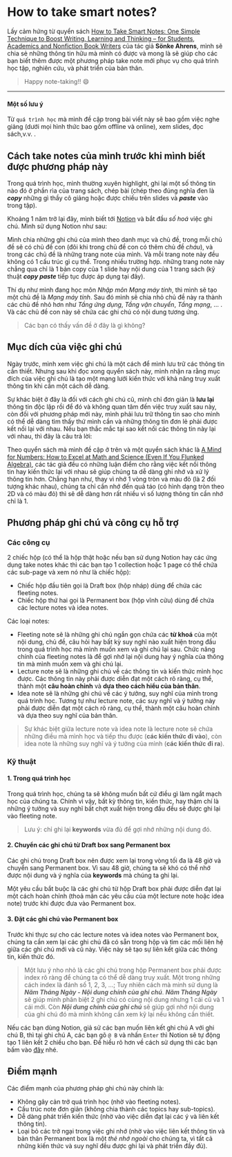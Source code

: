 # How to take smart notes?

Lấy cảm hứng từ quyển sách [How to Take Smart Notes: One Simple Technique to Boost Writing, Learning and Thinking – for Students, Academics and Nonfiction Book Writers](https://www.amazon.com/How-Take-Smart-Notes-Nonfiction-ebook/dp/B06WVYW33Y/ref=sr_1_1?crid=LZQ0IFKKEBFZ&dchild=1&keywords=how+to+take+smart+notes&qid=1611304777&sprefix=how+to+take+s%2Caps%2C412&sr=8-1) của tác giả **Sönke Ahrens**,
mình sẽ chia sẻ những thông tin hữu mà mình có được và mong là sẽ giúp cho các bạn biết thêm được một phương pháp take note mới phục vụ cho quá trình học tập, nghiên cứu, và phát triển của bản thân.
> Happy note-taking!! :smile:

___
#### Một số lưu ý
Từ `quá trình học` mà mình đề cập trong bài viết này sẽ bao gồm việc nghe giảng (dưới mọi hình thức bao gồm offline và online), xem slides, đọc sách,v.v. .

## Cách take notes của mình trước khi mình biết được phương pháp này
Trong quá trình học, mình thường xuyên highlight, ghi lại một số thông tin nào đó ở phần rìa của trang sách, chép bài (chép theo đúng nghĩa đen là ***copy*** những gì thầy cô giảng hoặc được chiếu trên slides và ***paste*** vào trong tập).

Khoảng 1 năm trở lại đây, mình biết tới [Notion](https://www.notion.so/) và bắt đầu *số hoá* việc ghi chú. Mình sử dụng Notion như sau:

Mình chia những ghi chú của mình theo danh mục và chủ đề, trong mỗi chủ đề sẽ có chủ đề con (đôi khi trong chủ đề con có thêm chủ đề *cháu*), và trong các chủ đề là những trang note của mình. Và mỗi trang note này đều không có 1 cấu trúc gì cụ thể. Trong nhiều trường hợp. những trang note này chẳng qua chỉ là 1 bản copy của 1 slide hay nội dung của 1 trang sách (kỹ thuật ***copy paste*** tiếp tục được áp dụng tại đây).

Thí dụ như mình đang học môn *Nhập môn Mạng máy tính*, thì mình sẽ tạo một chủ đề là *Mạng máy tính*. Sau đó mình sẽ chia nhỏ chủ đề này ra thành các chủ đề nhỏ hơn như *Tầng ứng dụng*, *Tầng vận chuyển*, *Tầng mạng*, ... . Và các chủ đề con này sẽ chứa các ghi chú có nội dung tương ứng.
> Các bạn có thấy vấn đề ở đây là gì không?

## Mục dích của việc ghi chú
Ngày trước, mình xem việc ghi chú là một cách để mình lưu trữ các thông tin cần thiết.
Nhưng sau khi đọc xong quyển sách này, mình nhận ra rằng mục đích của việc ghi chú là tạo một mạng lưới kiến thức với khả năng truy xuất thông tin khi cần một cách dễ dàng.

Sự khác biệt ở đây là đối với cách ghi chú cũ, mình chỉ đơn giản là **lưu lại** thông tin độc lập rồi để đó và không quan tâm đến việc truy xuất sau này, còn đối với phương pháp mới này, mình phải lưu trữ thông tin sao cho mình có thể dễ dàng tìm thấy thứ mình cần và những thông tin đơn lẻ phải được kết nối lại với nhau.
Nếu bạn thắc mắc tại sao kết nối các thông tin này lại với nhau, thì đây là câu trả lời:

Theo quyển sách mà mình đề cập ở trên và một quyển sách khác là [A Mind for Numbers: How to Excel at Math and Science (Even If You Flunked Algebra)](https://www.amazon.com/Mind-Numbers-Science-Flunked-Algebra/dp/039916524X/ref=sr_1_1?crid=2DOQO4Q0WNG3M&dchild=1&keywords=a+mind+for+numbers&qid=1611374045&sprefix=a+mind+%2Caps%2C414&sr=8-1), các tác giả đều có những luận điểm cho rằng việc kết nối thông tin hay kiến thức lại với nhau sẽ giúp chúng ta dễ dàng ghi nhớ và xử lý thông tin hơn. Chẳng hạn như, thay vì nhớ 1 vòng tròn và màu đỏ (là 2 đối tượng khác nhau), chúng ta chỉ cần nhớ đến quả táo (có hình dạng tròn theo 2D và có màu đỏ) thì sẽ dễ dàng hơn rất nhiều vì số lượng thông tin cần nhớ chỉ là 1.

## Phương pháp ghi chú và công cụ hỗ trợ
### Các công cụ
2 chiếc hộp (có thể là hộp thật hoặc nếu bạn sử dụng Notion hay các ứng dụng take notes khác thì các bạn tạo 1 collection hoặc 1 page có thể chứa các sub-page và xem nó như là chiếc hộp):
- Chiếc hộp đầu tiên gọi là Draft box (hộp nháp) dùng để chứa các fleeting notes.
- Chiếc hộp thứ hai gọi là Permanent box (hộp vĩnh cửu) dùng để chứa các lecture notes và idea notes.

Các loại notes:
- Fleeting note sẽ là những ghi chú ngắn gọn chứa các **từ khoá** của một nội dung, chủ đề, câu hỏi hay bất kỳ suy nghĩ nào xuất hiện trong đầu trong quá trình học mà mình muốn xem và ghi chú lại sau. Chức năng chính của fleeting notes là để gợi nhớ lại nội dung hay ý nghĩa của thông tin mà mình muốn xem và ghi chú lại.
- Lecture note sẽ là những ghi chú về các thông tin và kiến thức mình học được. Các thông tin này phải được diễn đạt một cách rõ ràng, cụ thể, thành một **câu hoàn chỉnh** và **dựa theo cách hiểu của bản thân**.
- Idea note sẽ là những ghi chú về các ý tưởng, suy nghĩ của mình trong quá trình học. Tương tự như lecture note, các suy nghĩ và ý tưởng này phải được diễn đạt một cách rõ ràng, cụ thể, thành một câu hoàn chỉnh và dựa theo suy nghĩ của bản thân.

> Sự khác biệt giữa lecture note và idea note là lecture note sẽ chứa những điều mà mình học và tiếp thu được (**các kiến thức đi vào**), còn idea note là những suy nghĩ và ý tưởng của mình (**các kiến thức đi ra**).

### Kỹ thuật
#### 1. Trong quá trình học
Trong quá trình học, chúng ta sẽ không muốn bất cứ điều gì làm ngắt mạch học của chúng ta. Chính vì vậy, bất kỳ thông tin, kiến thức, hay thậm chí là những ý tưởng và suy nghĩ bất chợt xuất hiện trong đầu đều sẽ được ghi lại vào fleeting note.
> Lưu ý: chỉ ghi lại **keywords** vừa đủ để gợi nhớ những nội dung đó.

#### 2. Chuyển các ghi chú từ Draft box sang Permanent box
Các ghi chú trong Draft box nên được xem lại trong vòng tối đa là 48 giờ và chuyển sang Permanent box. Vì sau 48 giờ, chúng ta sẽ khó có thể nhớ được nội dung và ý nghĩa của **keywords** mà chúng ta ghi lại.

Một yêu cầu bắt buộc là các ghi chú từ hộp Draft box phải được diễn đạt lại một cách hoàn chỉnh (thoả mãn các yêu cầu của một lecture note hoặc idea note) trước khi được đưa vào Permanent box.

#### 3. Đặt các ghi chú vào Permanent box
Trước khi thực sự cho các lecture notes và idea notes vào Permanent box, chúng ta cần xem lại các ghi chú đã có sẵn trong hộp và tìm các mối liên hệ giữa các ghi chú mới và cũ này. Việc này sẽ tạo sự liên kết giữa các thông tin, kiến thức đó.

> Một lưu ý nho nhỏ là các ghi chú trong hộp Permanent box phải được index rõ ràng để chúng ta có thể dễ dàng truy xuất. Một trong những cách index là đánh số 1, 2, 3, ...; Tuy nhiên cách mà minh sử dụng là ***Năm Tháng Ngày - Nội dung chính của ghi chú***. ***Năm Tháng Ngày*** sẽ giúp mình phân biệt 2 ghi chú có cùng nội dung nhưng 1 cái cũ và 1 cái mới. Còn ***Nội dung chính của ghi chú*** sẽ giúp gợi nhớ nội dung của ghi chú đó mà mình không cần xem kỹ lại nếu không cần thiết.

Nếu các bạn dùng Notion, giả sử các bạn muốn liên kết ghi chú A với ghi chú B, thì tại ghi chú A, các bạn gõ `@ B` và nhấn `Enter` thì Notion sẽ tự động tạo 1 liên kết 2 chiều cho bạn. Để hiểu rõ hơn về cách sử dụng thì các bạn bấm vào [đây](https://www.notion.so/guides) nhé.

## Điểm mạnh
Các điểm mạnh của phương pháp ghi chú này chính là:
- Không gây cản trở quá trình học (nhờ vào fleeting notes).
- Cấu trúc note đơn giản (không chia thành các topics hay sub-topics).
- Dễ dàng phát triển kiến thức (nhờ vào việc diễn đạt lại các ý và liên kết thông tin).
- Loại bỏ các trở ngại trong việc ghi nhớ (nhờ vào việc liên kết thông tin và bản thân Permanent box là một *thẻ nhớ ngoài* cho chúng ta, vì tất cả những kiến thức và suy nghĩ đều được ghi lại và phát triển đầy đủ).
